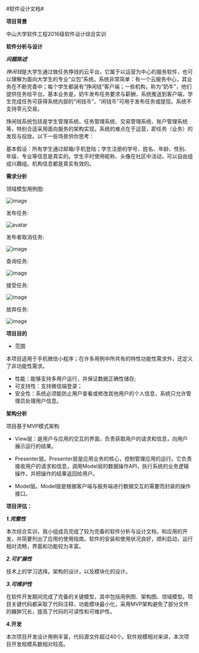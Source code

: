 ﻿﻿﻿﻿#软件设计文档#

**项目背景**

中山大学软件工程2016级软件设计综合实训

**软件分析与设计**

***问题陈述***

*挣闲钱*是大学生通过做任务挣钱的云平台，它属于以运营为中心的服务软件，也可以理解为面向大学生的专业“众包”系统。系统非常简单：有一个云服务中心，其业务在不断完善中；每个学生都装有“挣闲钱”客户端；一些机构，称为“奶牛”，他们提供任务给平台。基本业务是，奶牛发布任务要求与薪酬，系统推送到客户端，学生完成任务可获得系统内部的“闲钱币”，“闲钱币”可用于发布任务或提现。系统不支持零元交易。

挣闲钱系统包括是学生管理系统、任务管理系统、交易管理系统、账户管理系统等，特别合适采用面向服务的架构实现。系统的难点在于运营，即任务（业务）的发现与投放。以下一些场景供你思考：

基本假设：所有学生通过邮箱/手机登陆；学生注册的学号、姓名、年龄、性别、年级、专业等信息是真实的。学生平时使用昵称、头像在社区中活动，可以自由组成兴趣组。机构信息都是真实有效的。

**需求分析**

领域模型用例图:

![image](领域模型.jpg)


发布任务:

![avatar](https://github.com/taigoos/Dashbroad/blob/master/%E4%BB%BB%E5%8A%A1%E5%8F%91%E5%B8%83.png)

发布者取消任务:

![image](https://github.com/taigoos/Dashbroad/blob/master/%E5%8F%91%E5%B8%83%E8%80%85%E5%8F%96%E6%B6%88%E4%BB%BB%E5%8A%A1.png)

查询任务:

![image](https://github.com/taigoos/Dashbroad/blob/master/%E6%9F%A5%E8%AF%A2%E4%BB%BB%E5%8A%A1.png)

接受任务:

![image](https://github.com/taigoos/Dashbroad/blob/master/%E6%8E%A5%E5%8F%97%E4%BB%BB%E5%8A%A1.png)

放弃任务:

![image](https://github.com/taigoos/Dashbroad/blob/master/%E6%94%BE%E5%BC%83%E4%BB%BB%E5%8A%A1.png)


**项目目的**

- 范围

本项目适用于手机微信小程序；在许多用例中所共有的特性功能性需求外，还定义了非功能性需求。

- 性能：能够支持多用户运行，并保证数据正确性储存;
- 可支持性：支持微信端登录；
- 安全性：系统必须能防止用户查看或修改其他用户的个人信息，系统只允许管理员处理用户信息。

**架构分析**

项目基于MVP模式架构

- View层：是用户与应用的交互的界面，负责获取用户的请求和信息，向用户展示运行的结果。

- Presenter层。Presenter层是应用业务的核心，控制管理应用的运行。它负责接收用户的请求和信息，调用Model层的数据操作API，执行系统的业务逻辑操作，并把操作的结果返回给用户。

- Model层。Model层是根据客户端与服务端进行数据交互的需要而封装的操作接口。

**项目评估：**

***1.完整性***

本次综合实训，我小组成员完成了较为完备的软件分析与设计文档，和应用的开发，并简要列出了应用的使用指南。软件的安装和使用状况良好，顺利启动，运行相对流畅，界面和功能较为丰富。

***2.可扩展性***

技术上的学习选择。架构的设计，以及模块化的设计。

***3.可维护性***

在软件开发期间完成了完备的关键模型，其中包括用例图、架构图、领域模型。项目关键代码都采取了代码注释，功能模块最小化，采用MVP架构避免了部分文件的臃肿冗长，提高了代码的可读性和可维护性。

**4.开发**

本次项目开发设计用例丰富，代码源文件超过40个。软件规模相对来讲，本次项目开发规模系数相对较高。

















